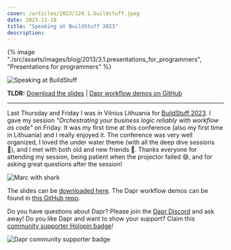 ```yaml
---
cover: /articles/2023/124.1.buildstuff.jpeg
date: 2023-11-18
title: "Speaking at BuildStuff 2023"
description:
---
```


{% image "./src/assets/images/blog/2013/3.1.presentations_for_programmers", "Presentations for programmers" %}

![Speaking at BuildStuff](/articles/2023/124.1.buildstuff.jpeg)

**TLDR:** <a href="/articles/2023/124.dapr-workflow-buildstuff.pdf" target="_blank">Download the slides</a> | <a href="https://github.com/diagrid-labs/dapr-workflow-demos" target="_blank">Dapr workflow demos on GitHub</a>

---

Last Thursday and Friday I was in Vilnius Lithuania for [BuildStuff 2023](https://www.buildstuff.events/). I gave my session _"Orchestrating your business logic reliably with workflow as code"_ on Friday. It was my first time at this conference (also my first time in Lithuania) and I really enjoyed it. The conference was very well organized, I loved the under water theme (with all the deep dive sessions 🤿), and I met with both old and new friends 🤗. Thanks everyone for attending my session, being patient when the projector failed 😅, and for asking great questions after the session!

![Marc with shark](/articles/2023/124.2.buildstuff.jpg)

The slides can be <a href="/articles/2023/124.dapr-workflow-buildstuff.pdf" target="_blank">downloaded here</a>. The Dapr workflow demos can be found in [this GitHub repo](https://github.com/diagrid-labs/dapr-workflow-demos).

Do you have questions about Dapr? Please join the [Dapr Discord](https://bit.ly/dapr-discord) and ask away! Do you like Dapr and want to show your support? Claim this [community supporter Holopin badge](https://bit.ly/dapr-supporter)!

![Dapr community supporter badge](/articles/2023/124.3.dapr-community-supporter.png)